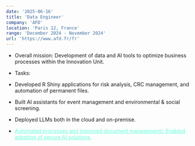 ```yaml
---
date: '2025-06-16'
title: 'Data Engineer'
company: 'AFD'
location: 'Paris 12, France'
range: 'December 2024 - November 2024'
url: 'https://www.afd.fr/fr'
---
```


- Overall mission: Development of data and AI tools to optimize business processes within the Innovation Unit.
- Tasks:
- Developed R Shiny applications for risk analysis, CRC management, and automation of permanent files.
- Built AI assistants for event management and environmental & social screening.
- Deployed LLMs both in the cloud and on-premise.

- <span style="color:#64ffda"><u>Automated processes and improved document management/. Enabled adoption of secure AI solutions.</span>
